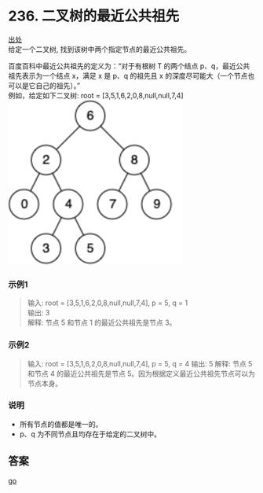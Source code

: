 # 236. 二叉树的最近公共祖先
[出处 ](https://leetcode-cn.com/problems/lowest-common-ancestor-of-a-binary-tree/submissions/)  
给定一个二叉树, 找到该树中两个指定节点的最近公共祖先。  

百度百科中最近公共祖先的定义为：“对于有根树 T 的两个结点 p、q，最近公共祖先表示为一个结点 x，满足 x 是 p、q 的祖先且 x 的深度尽可能大（一个节点也可以是它自己的祖先）。”  
例如，给定如下二叉树:  root = [3,5,1,6,2,0,8,null,null,7,4]  
![avatar](./resource/0236.png)  

### 示例1
> 输入: root = [3,5,1,6,2,0,8,null,null,7,4], p = 5, q = 1  
  输出: 3  
  解释: 节点 5 和节点 1 的最近公共祖先是节点 3。  

### 示例2 
> 输入: root = [3,5,1,6,2,0,8,null,null,7,4], p = 5, q = 4
  输出: 5
  解释: 节点 5 和节点 4 的最近公共祖先是节点 5。因为根据定义最近公共祖先节点可以为节点本身。

### 说明
- 所有节点的值都是唯一的。
- p、q 为不同节点且均存在于给定的二叉树中。

## 答案
[go](../../leecode/0236/main.go)

